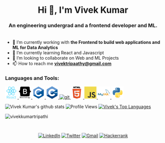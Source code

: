<h1 align="center">Hi 👋, I'm Vivek Kumar</h1>
<h3 align="center">An engineering undergrad and a frontend developer and ML.<br /><br />
</h3>

- 🔭 I’m currently working with **the Frontend to build web applications and ML for Data Analytics**
- 🌱 I’m currently learning React and Javascript
- 👯 I’m looking to collaborate on Web and ML Projects
- 📫 How to reach me **vivektripaathy@gmail.com**


<h3 align="left">Languages and Tools:</h3>
<p align="left"> 
 <a href="https://reactjs.org/" target="_blank"> <img src="https://raw.githubusercontent.com/devicons/devicon/master/icons/react/react-original-wordmark.svg" alt="react" width="40" height="40"/> </a> 
 <a href="https://getbootstrap.com" target="_blank"> <img src="https://raw.githubusercontent.com/devicons/devicon/master/icons/bootstrap/bootstrap-plain-wordmark.svg" alt="bootstrap" width="40" height="40"/> </a> 
 <a href="https://www.cprogramming.com/" target="_blank"> 
 <img src="https://raw.githubusercontent.com/devicons/devicon/master/icons/c/c-original.svg" alt="c" width="40" height="40"/> </a> 
 <a href="https://www.w3schools.com/cpp/" target="_blank"> <img src="https://raw.githubusercontent.com/devicons/devicon/master/icons/cplusplus/cplusplus-original.svg" alt="cplusplus" width="40" height="40"/> </a>
<a href="https://git-scm.com/" target="_blank"> <img src="https://www.vectorlogo.zone/logos/git-scm/git-scm-icon.svg" alt="git" width="40" height="40"/> </a> <a href="https://www.w3.org/html/" target="_blank"> <img src="https://raw.githubusercontent.com/devicons/devicon/master/icons/html5/html5-original-wordmark.svg" alt="html5" width="40" height="40"/> </a> <a href="https://developer.mozilla.org/en-US/docs/Web/JavaScript" target="_blank"> <img src="https://raw.githubusercontent.com/devicons/devicon/master/icons/javascript/javascript-original.svg" alt="javascript" width="40" height="40"/> </a>  <a href="https://www.mysql.com/" target="_blank"> <img src="https://raw.githubusercontent.com/devicons/devicon/master/icons/mysql/mysql-original-wordmark.svg" alt="mysql" width="40" height="40"/> </a>  <a href="https://www.python.org" target="_blank"> <img src="https://raw.githubusercontent.com/devicons/devicon/master/icons/python/python-original.svg" alt="python" width="40" height="40"/> </a></p>

![Vivek Kumar's github stats](https://github-readme-stats.vercel.app/api?username=Vivekkumartripathi&show_icons=true&hide_border=true&theme=github_dark)
![Profile Views](https://komarev.com/ghpvc/?username=Vivekkumartripathi&color=green)
 <a href="https://github.com/anuraghazra/github-readme-stats"><img alt="Vivek's Top Languages" src="https://github-readme-stats.vercel.app/api/top-langs/?username=Vivekkumartripathi&layout=compact&theme=github_dark&hide_border=true" /></a>
<p><img align="center" src="https://github-readme-streak-stats.herokuapp.com/?user=vivekkumartripathi&" alt="vivekkumartripathi" /></p>
<br/>
<p align="center">
<a href="https://www.linkedin.com/in/vivektripathi20/"><img alt="LinkedIn" title="LinkedIn" src="https://img.shields.io/badge/-LinkedIn-0077B5?style=for-the-badge&logo=linkedin&logoColor=white"/></a>
<a href=" "><img alt="Twitter" title="Twitter" src="https://img.shields.io/badge/-Twitter-1DA1F2?style=for-the-badge&logo=twitter&logoColor=white"/></a>
<a href="mailto:vivektripaathy@gmail.com"><img alt="Gmail" title="Mail" src="https://img.shields.io/badge/-Gmail-F0F6FC?style=for-the-badge&logo=gmail&logoColor=#EA4335"/></a>
<a href="https://www.hackerrank.com/vivektripaathy"><img src="https://img.shields.io/badge/-Hackerrank-2EC866?style=for-the-badge&logo=HackerRank&logoColor=white" alt="Hackerrank" title="Hackerrank"></a>
 </p>


<br/>
